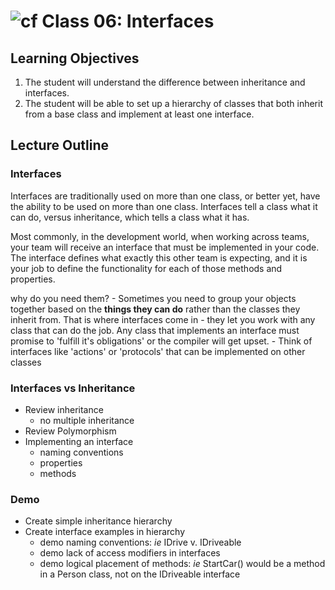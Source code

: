 ![cf](http://i.imgur.com/7v5ASc8.png) Class 06: Interfaces
=====================================
## Learning Objectives
1. The student will understand the difference between inheritance and interfaces.
2. The student will be able to set up a hierarchy of classes that both inherit from a base class and implement at least one interface. 

## Lecture Outline

### Interfaces

Interfaces are traditionally used on more than one class, or better yet, have the ability to be used on more than one class. Interfaces
tell a class what it can do, versus inheritance, which tells a class what it has. 

Most commonly, in the development world, when working across teams, your team will receive an interface that must be implemented in your code. 
The interface defines what exactly this other team is expecting, and it is your job to define the functionality for each of those methods and properties. 

why do you need them?
	- Sometimes you need to group your objects together based on the **things they can do** rather than the classes they inherit from.
      That is where interfaces come in - they let you work with any class that can do the job. 
      Any class that implements an interface must promise to 'fulfill it's obligations' or the compiler will get upset. 
      - Think of interfaces like 'actions' or 'protocols' that can be implemented on other classes

### Interfaces vs Inheritance
* Review inheritance
    * no multiple inheritance
* Review Polymorphism
* Implementing an interface
    * naming conventions
    * properties
    * methods

### Demo
* Create simple inheritance hierarchy
* Create interface examples in hierarchy
    * demo naming conventions: *ie* IDrive v. IDriveable
    * demo lack of access modifiers in interfaces
    * demo logical placement of methods: *ie* StartCar() would be a method in a Person class, not on the IDriveable interface